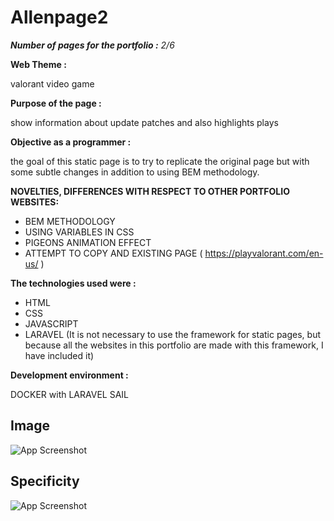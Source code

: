 # Allenpage2

_**Number of pages for the portfolio :** 2/6_

**Web Theme :**

valorant video game

**Purpose of the page :**

show information about update patches and also highlights plays

**Objective as a programmer :**

the goal of this static page is to try to replicate the original page but with some subtle changes in addition to using BEM methodology.

**NOVELTIES, DIFFERENCES WITH RESPECT TO OTHER PORTFOLIO WEBSITES:**

- BEM METHODOLOGY
- USING VARIABLES IN CSS
- PIGEONS ANIMATION EFFECT
- ATTEMPT TO COPY AND EXISTING PAGE  ( https://playvalorant.com/en-us/ )


**The technologies used were :**

- HTML
- CSS
- JAVASCRIPT
- LARAVEL  (It is not necessary to use the framework for static pages, but because all the websites in this portfolio are made with this framework, I have included it)


**Development environment :**

DOCKER with LARAVEL SAIL

## Image

![App Screenshot](https://github.com/CarlosAllen93/Allenpage2/blob/main/public/img/Presentation-Allenpage2.jpg)

## Specificity

![App Screenshot](https://github.com/CarlosAllen93/Allenpage2/blob/main/public/img/CSS-Specificity-Valorant.png)
